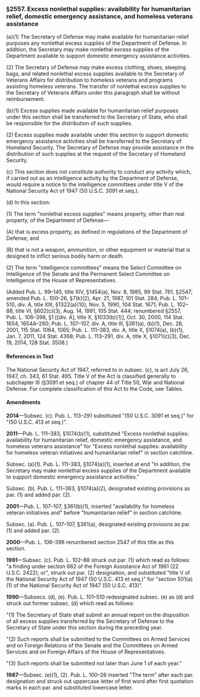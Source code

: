 ### §2557. Excess nonlethal supplies: availability for humanitarian relief, domestic emergency assistance, and homeless veterans assistance ###

(a)(1) The Secretary of Defense may make available for humanitarian relief purposes any nonlethal excess supplies of the Department of Defense. In addition, the Secretary may make nonlethal excess supplies of the Department available to support domestic emergency assistance activities.

(2) The Secretary of Defense may make excess clothing, shoes, sleeping bags, and related nonlethal excess supplies available to the Secretary of Veterans Affairs for distribution to homeless veterans and programs assisting homeless veterans. The transfer of nonlethal excess supplies to the Secretary of Veterans Affairs under this paragraph shall be without reimbursement.

(b)(1) Excess supplies made available for humanitarian relief purposes under this section shall be transferred to the Secretary of State, who shall be responsible for the distribution of such supplies.

(2) Excess supplies made available under this section to support domestic emergency assistance activities shall be transferred to the Secretary of Homeland Security. The Secretary of Defense may provide assistance in the distribution of such supplies at the request of the Secretary of Homeland Security.

(c) This section does not constitute authority to conduct any activity which, if carried out as an intelligence activity by the Department of Defense, would require a notice to the intelligence committees under title V of the National Security Act of 1947 (50 U.S.C. 3091 et seq.).

(d) In this section:

(1) The term "nonlethal excess supplies" means property, other than real property, of the Department of Defense—

(A) that is excess property, as defined in regulations of the Department of Defense; and

(B) that is not a weapon, ammunition, or other equipment or material that is designed to inflict serious bodily harm or death.

(2) The term "intelligence committees" means the Select Committee on Intelligence of the Senate and the Permanent Select Committee on Intelligence of the House of Representatives.

(Added Pub. L. 99–145, title XIV, §1454(a), Nov. 8, 1985, 99 Stat. 761, §2547; amended Pub. L. 100–26, §7(k)(2), Apr. 21, 1987, 101 Stat. 284; Pub. L. 101–510, div. A, title XIII, §1322(a)(10), Nov. 5, 1990, 104 Stat. 1671; Pub. L. 102–88, title VI, §602(c)(3), Aug. 14, 1991, 105 Stat. 444; renumbered §2557, Pub. L. 106–398, §1 [[div. A], title X, §1033(b)(1)], Oct. 30, 2000, 114 Stat. 1654, 1654A–260; Pub. L. 107–107, div. A, title III, §361(a), (b)(1), Dec. 28, 2001, 115 Stat. 1064, 1065; Pub. L. 111–383, div. A, title X, §1074(a), (b)(1), Jan. 7, 2011, 124 Stat. 4368; Pub. L. 113–291, div. A, title X, §1071(c)(3), Dec. 19, 2014, 128 Stat. 3508.)

#### References in Text ####

The National Security Act of 1947, referred to in subsec. (c), is act July 26, 1947, ch. 343, 61 Stat. 495. Title V of the Act is classified generally to subchapter III (§3091 et seq.) of chapter 44 of Title 50, War and National Defense. For complete classification of this Act to the Code, see Tables.

#### Amendments ####

**2014**—Subsec. (c). Pub. L. 113–291 substituted "(50 U.S.C. 3091 et seq.)" for "(50 U.S.C. 413 et seq.)".

**2011**—Pub. L. 111–383, §1074(b)(1), substituted "Excess nonlethal supplies: availability for humanitarian relief, domestic emergency assistance, and homeless veterans assistance" for "Excess nonlethal supplies: availability for homeless veteran initiatives and humanitarian relief" in section catchline.

Subsec. (a)(1). Pub. L. 111–383, §1074(a)(1), inserted at end "In addition, the Secretary may make nonlethal excess supplies of the Department available to support domestic emergency assistance activities."

Subsec. (b). Pub. L. 111–383, §1074(a)(2), designated existing provisions as par. (1) and added par. (2).

**2001**—Pub. L. 107–107, §361(b)(1), inserted "availability for homeless veteran initiatives and" before "humanitarian relief" in section catchline.

Subsec. (a). Pub. L. 107–107, §361(a), designated existing provisions as par. (1) and added par. (2).

**2000**—Pub. L. 106–398 renumbered section 2547 of this title as this section.

**1991**—Subsec. (c). Pub. L. 102–88 struck out par. (1) which read as follows: "a finding under section 662 of the Foreign Assistance Act of 1961 (22 U.S.C. 2422); or", struck out par. (2) designation, and substituted "title V of the National Security Act of 1947 (50 U.S.C. 413 et seq.)" for "section 501(a)(1) of the National Security Act of 1947 (50 U.S.C. 413)".

**1990**—Subsecs. (d), (e). Pub. L. 101–510 redesignated subsec. (e) as (d) and struck out former subsec. (d) which read as follows:

"(1) The Secretary of State shall submit an annual report on the disposition of all excess supplies transferred by the Secretary of Defense to the Secretary of State under this section during the preceding year.

"(2) Such reports shall be submitted to the Committees on Armed Services and on Foreign Relations of the Senate and the Committees on Armed Services and on Foreign Affairs of the House of Representatives.

"(3) Such reports shall be submitted not later than June 1 of each year."

**1987**—Subsec. (e)(1), (2). Pub. L. 100–26 inserted "The term" after each par. designation and struck out uppercase letter of first word after first quotation marks in each par. and substituted lowercase letter.